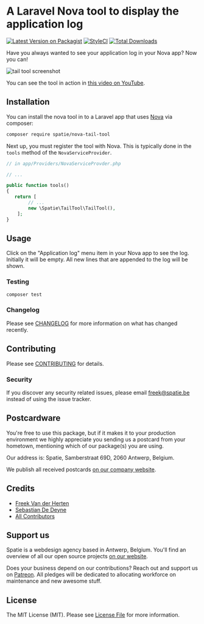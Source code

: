 # A Laravel Nova tool to display the application log

[![Latest Version on Packagist](https://img.shields.io/packagist/v/spatie/nova-tail-tool.svg?style=flat-square)](https://packagist.org/packages/spatie/nova-tail-tool)
[![StyleCI](https://github.styleci.io/repos/143322266/shield?branch=master)](https://github.styleci.io/repos/143322266)
[![Total Downloads](https://img.shields.io/packagist/dt/spatie/nova-tail-tool.svg?style=flat-square)](https://packagist.org/packages/spatie/nova-tail-tool)

Have you always wanted to see your application log in your Nova app? Now you can!

![tail tool screenshot](https://spatie.github.io/nova-tail-tool/tail-tool.png)

You can see the tool in action in [this video on YouTube](https://www.youtube.com/watch?v=9wSi2ByavX8).

## Installation

You can install the nova tool in to a Laravel app that uses [Nova](https://nova.laravel.com) via composer:

```bash
composer require spatie/nova-tail-tool
```

Next up, you must register the tool with Nova. This is typically done in the `tools` method of the `NovaServiceProvider`.

```php
// in app/Providers/NovaServiceProvder.php

// ...

public function tools()
{
   return [
        // ...
        new \Spatie\TailTool\TailTool(),
    ];
}
```

## Usage

Click on the "Application log" menu item in your Nova app to see the log. Initially it will be empty. All new lines that are appended to the log will be shown.

### Testing

``` bash
composer test
```

### Changelog

Please see [CHANGELOG](CHANGELOG.md) for more information on what has changed recently.

## Contributing

Please see [CONTRIBUTING](CONTRIBUTING.md) for details.

### Security

If you discover any security related issues, please email freek@spatie.be instead of using the issue tracker.

## Postcardware

You're free to use this package, but if it makes it to your production environment we highly appreciate you sending us a postcard from your hometown, mentioning which of our package(s) you are using.

Our address is: Spatie, Samberstraat 69D, 2060 Antwerp, Belgium.

We publish all received postcards [on our company website](https://spatie.be/en/opensource/postcards).

## Credits

- [Freek Van der Herten](https://github.com/freekmurze)
- [Sebastian De Deyne](https://github.com/sebastiandedeyne)
- [All Contributors](../../contributors)

## Support us

Spatie is a webdesign agency based in Antwerp, Belgium. You'll find an overview of all our open source projects [on our website](https://spatie.be/opensource).

Does your business depend on our contributions? Reach out and support us on [Patreon](https://www.patreon.com/spatie). 
All pledges will be dedicated to allocating workforce on maintenance and new awesome stuff.

## License

The MIT License (MIT). Please see [License File](LICENSE.md) for more information.
